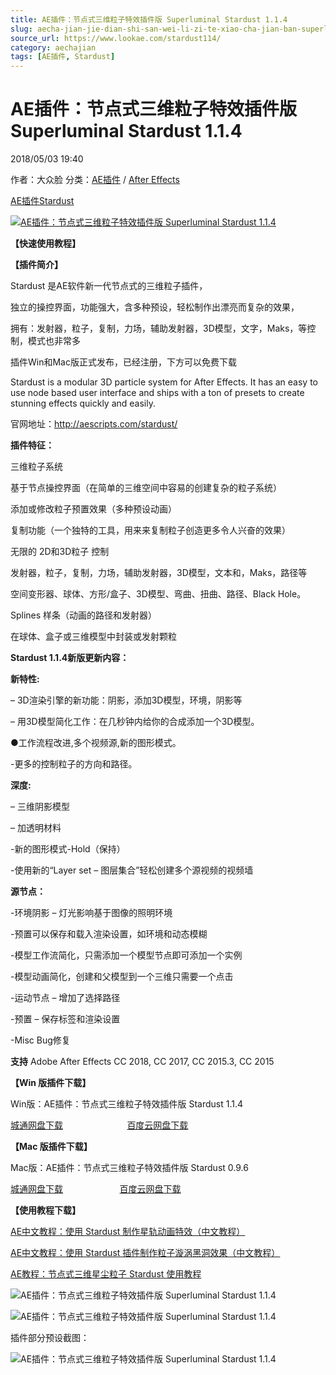 ```yaml
---
title: AE插件：节点式三维粒子特效插件版 Superluminal Stardust 1.1.4
slug: aecha-jian-jie-dian-shi-san-wei-li-zi-te-xiao-cha-jian-ban-superluminal-stardust-1-1-4
source_url: https://www.lookae.com/stardust114/
category: aechajian
tags: [AE插件, Stardust]
---
```

# AE插件：节点式三维粒子特效插件版 Superluminal Stardust 1.1.4

2018/05/03 19:40

作者：大众脸
分类：[AE插件](https://www.lookae.com/after-effects/aechajian/) / [After Effects](https://www.lookae.com/after-effects/)

[AE插件](https://www.lookae.com/tag/ae%e6%8f%92%e4%bb%b6/)[Stardust](https://www.lookae.com/tag/stardust/)

[![AE插件：节点式三维粒子特效插件版 Superluminal Stardust 1.1.4](https://www.lookae.com/wp-content/uploads/2018/05/Stardust114.jpg "AE插件：节点式三维粒子特效插件版 Superluminal Stardust 1.1.4-LookAE.com")](https://www.lookae.com/wp-content/uploads/2018/05/Stardust114.jpg)

**【快速使用教程】**

**【插件简介】**

Stardust 是AE软件新一代节点式的三维粒子插件，

独立的操控界面，功能强大，含多种预设，轻松制作出漂亮而复杂的效果，

拥有：发射器，粒子，复制，力场，辅助发射器，3D模型，文字，Maks，等控制，模式也非常多

插件Win和Mac版正式发布，已经注册，下方可以免费下载

Stardust is a modular 3D particle system for After Effects. It has an easy to use node based user interface and ships with a ton of presets to create stunning effects quickly and easily.

官网地址：http://aescripts.com/stardust/

**插件特征：**

三维粒子系统

基于节点操控界面（在简单的三维空间中容易的创建复杂的粒子系统）

添加或修改粒子预置效果（多种预设动画）

复制功能（一个独特的工具，用来来复制粒子创造更多令人兴奋的效果）

无限的 2D和3D粒子 控制

发射器，粒子，复制，力场，辅助发射器，3D模型，文本和，Maks，路径等

空间变形器、球体、方形/盒子、3D模型、弯曲、扭曲、路径、Black Hole。

Splines 样条（动画的路径和发射器）

在球体、盒子或三维模型中封装或发射颗粒

**Stardust 1.1.4新版更新内容：**

**新特性:**

– 3D渲染引擎的新功能：阴影，添加3D模型，环境，阴影等

– 用3D模型简化工作：在几秒钟内给你的合成添加一个3D模型。

●工作流程改进,多个视频源,新的图形模式。

-更多的控制粒子的方向和路径。

**深度:**

– 三维阴影模型

– 加透明材料

-新的图形模式-Hold（保持）

-使用新的“Layer set – 图层集合”轻松创建多个源视频的视频墙

**源节点：**

-环境阴影 – 灯光影响基于图像的照明环境

-预置可以保存和载入渲染设置，如环境和动态模糊

-模型工作流简化，只需添加一个模型节点即可添加一个实例

-模型动画简化，创建和父模型到一个三维只需要一个点击

-运动节点 – 增加了选择路径

-预置 – 保存标签和渲染设置

-Misc Bug修复

**支持** Adobe After Effects CC 2018, CC 2017, CC 2015.3, CC 2015

**【Win 版插件下载】**

Win版：AE插件：节点式三维粒子特效插件版 Stardust 1.1.4

[城通网盘下载](https://lookae.ctfile.com/fs/680462-289443240)                          [百度云网盘下载](https://pan.baidu.com/s/1deyTzkwpvSdICo09TzSN-g)

**【Mac 版插件下载】**

Mac版：AE插件：节点式三维粒子特效插件版 Stardust 0.9.6

[城通网盘下载](https://lookae.ctfile.com/fs/xYI179365442)                       [百度云网盘下载](https://pan.baidu.com/s/1cgpQ82)

**【使用教程下载】**

[AE中文教程：使用 Stardust 制作星轨动画特效（中文教程）](https://www.lookae.com/stardust-track/)

[AE中文教程：使用 Stardust 插件制作粒子漩涡黑洞效果（中文教程）](https://www.lookae.com/stardust-vortex/)

[AE教程：节点式三维星尘粒子 Stardust 使用教程](https://www.lookae.com/stardustt/)

![AE插件：节点式三维粒子特效插件版 Superluminal Stardust 1.1.4](https://img.alicdn.com/imgextra/i3/705956171/TB2IDiAbghJc1FjSZFDXXbvnFXa_!!705956171.jpg "AE插件：节点式三维粒子特效插件版 Superluminal Stardust 1.1.4-LookAE.com")

![AE插件：节点式三维粒子特效插件版 Superluminal Stardust 1.1.4](https://img.alicdn.com/imgextra/i4/705956171/TB2kVXHc71M.eBjSZPiXXawfpXa_!!705956171.jpg "AE插件：节点式三维粒子特效插件版 Superluminal Stardust 1.1.4-LookAE.com")

插件部分预设截图：

![AE插件：节点式三维粒子特效插件版 Superluminal Stardust 1.1.4](https://img.alicdn.com/imgextra/i3/705956171/TB2WUUecH1K.eBjSsphXXcJOXXa_!!705956171.jpg "AE插件：节点式三维粒子特效插件版 Superluminal Stardust 1.1.4-LookAE.com")

